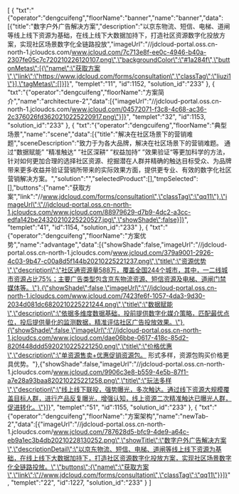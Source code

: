 [
	{
		"txt":"{\"operator\":\"dengcuifeng\",\"floorName\":\"banner\",\"name\":\"banner\",\"data\":[{\"title\":\"数字户外广告解决方案\",\"description\":\"以京东物流、短信、电梯、道闸等线上线下资源为基础，在线上线下大数据加持下，打造社区资源数字化投放方案，实现社区场景数字化全链路投放\",\"imageUrl\":\"//jdcloud-portal.oss.cn-north-1.jcloudcs.com/www.jcloud.com/7c713e8f-ee0c-4946-b40a-2307fe05c7c720210226120107.png\",\"backgroundColor\":\"#1a284f\",\"buttonMetas\":[{\"name\":\"获取方案\",\"link\":\"https://www.jdcloud.com/forms/consultation\",\"classTag\":\"liuzi1\"}],\"tagMetas\":[]}]}",
		"templet":"11",
		"id":1152,
		"solution_id":"233"
	},
	{
		"txt":"{\"operator\":\"dengcuifeng\",\"floorName\":\"方案简介\",\"name\":\"architecture-2\",\"data\":[{\"imageUrl\":\"//jdcloud-portal.oss.cn-north-1.jcloudcs.com/www.jcloud.com/04572071-f3c8-4c68-ac36-2c376026fd3620210225220917.png\"}]}",
		"templet":"32",
		"id":1153,
		"solution_id":"233"
	},
	{
		"txt":"{\"operator\":\"dengcuifeng\",\"floorName\":\"典型场景\",\"name\":\"scene\",\"data\":[{\"title\":\"解决在社区场景下的营销难题\",\"sceneDescription\":\"致力于为各大品牌，解决在社区场景下的营销难题。 通过“数据赋能” ”精准触达“ ”社区深耕“ ”权益加持“ ”效果验证“等更加科学的方法，针对如何更加合理的选择社区资源、挖掘潜在人群并精确的触达目标受众、为品牌带来更多收益并验证营销所带来的实际效果方面，提供更专业、有效的数字化社区营销解决方案。\",\"solution\":\"\",\"selectedProduct\":[],\"tmpSelected\":[],\"buttons\":{\"name\":\"获取方案\",\"link\":\"//www.jdcloud.com/forms/consultation\",\"classTag\":\"qq11\"},\"imageUrl\":\"//jdcloud-portal.oss.cn-north-1.jcloudcs.com/www.jcloud.com/88979629-d7b9-4dc2-a3cc-edfa142be24320210225220527.jpg\",\"showShade\":false}]}",
		"templet":"41",
		"id":1154,
		"solution_id":"233"
	},
	{
		"txt":"{\"operator\":\"dengcuifeng\",\"floorName\":\"方案优势\",\"name\":\"advantage\",\"data\":[{\"showShade\":false,\"imageUrl\":\"//jdcloud-portal.oss.cn-north-1.jcloudcs.com/www.jcloud.com/379a9001-2926-4c03-9b47-c00a8d5f144b20210225221237.png\",\"title\":\"资源优势\",\"description\":\"社区通资源量588万，覆盖全国244个城市，其中，一二线城市资源占比75%；主要广告类型包含京东物流资源、短信资源及电梯、道闸门禁媒体等。\"},{\"showShade\":false,\"imageUrl\":\"//jdcloud-portal.oss.cn-north-1.jcloudcs.com/www.jcloud.com/7423fe6f-1057-4da3-9d30-2034d081dc6820210225221244.png\",\"title\":\"数据赋能\",\"description\":\"依据多维度数据基础，投前提供数字化媒介策略，匹配最优点位，投后提供量化的监测数据，精准评估社区广告投放效果。\"},{\"showShade\":false,\"imageUrl\":\"//jdcloud-portal.oss.cn-north-1.jcloudcs.com/www.jcloud.com/dae06bbe-0617-418c-85d2-820f448ddd5920210225221250.png\",\"title\":\"价格优惠\",\"description\":\"单资源售卖+优惠促销资源包。 形式多样，资源包购买价格更具优势。\"},{\"showShade\":false,\"imageUrl\":\"//jdcloud-portal.oss.cn-north-1.jcloudcs.com/www.jcloud.com/9906c3e8-b559-4e5b-87f1-a7e28a93baa820210225221258.png\",\"title\":\"玩法多样\",\"description\":\"线上线下联投，强势曝光，多次触达。通过线下资源大规模覆盖目标人群，进行产品反复曝光，增强认知，线上资源二次精准触达已曝光人群，促进转化。\"}]}",
		"templet":"51",
		"id":1155,
		"solution_id":"233"
	},
	{
		"txt":"{\"operator\":\"dengcuifeng\",\"floorName\":\"方案架构\",\"name\":\"newTab-2\",\"data\":[{\"imageUrl\":\"//jdcloud-portal.oss.cn-north-1.jcloudcs.com/www.jcloud.com/787628d5-bfc9-4de9-a64c-eb9a1ec3b4db20210228130252.png\",\"showTitle\":\"数字户外广告解决方案\",\"descriptionDetail\":\"以京东物流、短信、电梯、道闸等线上线下资源为基础，在线上线下大数据加持下，打造社区资源数字化投放方案，实现社区场景数字化全链路投放。\",\"buttons\":{\"name\":\"获取方案\",\"link\":\"//www.jdcloud.com/forms/consultation\",\"classTag\":\"qq11\"}}]}",
		"templet":"22",
		"id":1227,
		"solution_id":"233"
	}
]